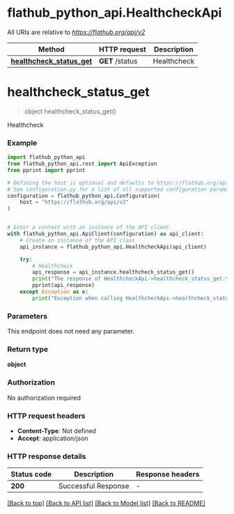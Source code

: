 # flathub_python_api.HealthcheckApi

All URIs are relative to *https://flathub.org/api/v2*

Method | HTTP request | Description
------------- | ------------- | -------------
[**healthcheck_status_get**](HealthcheckApi.md#healthcheck_status_get) | **GET** /status | Healthcheck


# **healthcheck_status_get**
> object healthcheck_status_get()

Healthcheck

### Example


```python
import flathub_python_api
from flathub_python_api.rest import ApiException
from pprint import pprint

# Defining the host is optional and defaults to https://flathub.org/api/v2
# See configuration.py for a list of all supported configuration parameters.
configuration = flathub_python_api.Configuration(
    host = "https://flathub.org/api/v2"
)


# Enter a context with an instance of the API client
with flathub_python_api.ApiClient(configuration) as api_client:
    # Create an instance of the API class
    api_instance = flathub_python_api.HealthcheckApi(api_client)

    try:
        # Healthcheck
        api_response = api_instance.healthcheck_status_get()
        print("The response of HealthcheckApi->healthcheck_status_get:\n")
        pprint(api_response)
    except Exception as e:
        print("Exception when calling HealthcheckApi->healthcheck_status_get: %s\n" % e)
```



### Parameters

This endpoint does not need any parameter.

### Return type

**object**

### Authorization

No authorization required

### HTTP request headers

 - **Content-Type**: Not defined
 - **Accept**: application/json

### HTTP response details

| Status code | Description | Response headers |
|-------------|-------------|------------------|
**200** | Successful Response |  -  |

[[Back to top]](#) [[Back to API list]](../README.md#documentation-for-api-endpoints) [[Back to Model list]](../README.md#documentation-for-models) [[Back to README]](../README.md)

